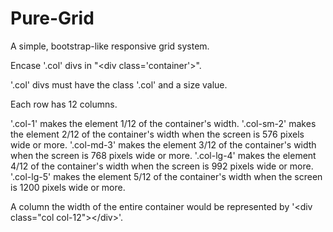 # Pure-Grid
A simple, bootstrap-like responsive grid system.

Encase '.col' divs in "&lt;div class='container'&gt;".

'.col' divs must have the class '.col' and a size value.

Each row has 12 columns.

'.col-1' makes the element 1/12 of the container's width.
'.col-sm-2' makes the element 2/12 of the container's width when the screen is 576 pixels wide or more.
'.col-md-3' makes the element 3/12 of the container's width when the screen is 768 pixels wide or more.
'.col-lg-4' makes the element 4/12 of the container's width when the screen is 992 pixels wide or more.
'.col-lg-5' makes the element 5/12 of the container's width when the screen is 1200 pixels wide or more.

A column the width of the entire container would be represented by '&lt;div class="col col-12"&gt;&lt;/div&gt;'.
